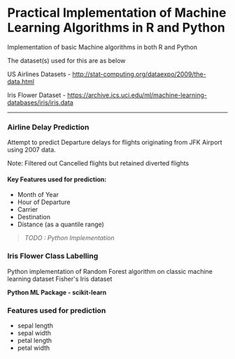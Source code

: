 # Practical Implementation of Machine Learning Algorithms in R and Python 

Implementation of basic Machine algorithms in both R and Python

The dataset(s) used for this are as below 

US Airlines Datasets - <http://stat-computing.org/dataexpo/2009/the-data.html>

Iris Flower Dataset - <https://archive.ics.uci.edu/ml/machine-learning-databases/iris/iris.data>

------------------------------------------------------------------------------------


### Airline Delay Prediction

Attempt to predict  Departure delays for flights originating from JFK Airport using 2007 data.

Note: Filtered out Cancelled flights but retained diverted flights

#### Key Features used for prediction:  

* Month of Year
*  Hour of Departure
*  Carrier 
*  Destination
*  Distance (as a quantile range) 



> *TODO : Python Implementation*


### Iris Flower Class Labelling

Python implementation of Random Forest algorithm on classic machine learning dataset Fisher's Iris dataset

**Python ML Package - scikit-learn**

### Features used for prediction
* sepal length
*  sepal width
*  petal length
*  petal width

